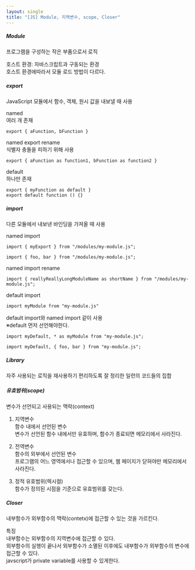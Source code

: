 ```yaml
---
layout: single
title: "[JS] Module, 지역변수, scope, Closer"
---
```


##### Module    
프로그램을 구성하는 작은 부품으로서 로직   
   
호스트 환경: 자바스크립트과 구동되는 환경   
호스트 환경에따라서 모듈 로드 방법이 다르다.   
   
##### export     
JavaScript 모듈에서 함수, 객체, 원시 값을 내보낼 때 사용   
   
named   
여러 개 존재   
```
export { aFunction, bFunction }
```
   
named export rename  
식별자 충돌을 피하기 위해 사용   
```
export { aFunction as function1, bFunction as function2 }
```
   
default   
하나만 존재   
```
export { myFunction as default }
export default function () {}
```
   
##### import   
다른 모듈에서 내보낸 바인딩을 가져올 때 사용   
   
named import   
```
import { myExport } from "/modules/my-module.js";

import { foo, bar } from "/modules/my-module.js";

```
   
named import rename    
```
import { reallyReallyLongModuleName as shortName } from "/modules/my-module.js";
```
   
default import   
```
import myModule from "my-module.js"
```
   
default import와 named import 같이 사용   
※default 먼저 선언해야한다.   
```
import myDefault, * as myModule from "my-module.js";

import myDefault, { foo, bar } from "my-module.js";
```
   
##### Library    
자주 사용되는 로직을 재사용하기 편리하도록 잘 정리한 일련의 코드들의 집합   
   
##### 유효범위(scope)   
변수가 선언되고 사용되는 맥락(context)   
1. 지역변수   
함수 내에서 선언된 변수   
변수가 선언된 함수 내에서만 유효하며, 함수가 종료되면 메모리에서 사라진다.   
   
2. 전역변수   
함수의 외부에서 선언된 변수   
프로그램의 어느 영역에서나 접근할 수 있으며, 웹 페이지가 닫혀야만 메모리에서 사라진다.   
   
3. 정적 유효범위(렉시컬)   
함수가 정의된 시점을 기준으로 유효범위를 갖는다.   
   
##### Closer     
내부함수가 외부함수의 맥락(contetx)에 접근할 수 있는 것을 가르킨다.   
   
특징   
내부함수는 외부함수의 지역변수에 접근할 수 있다.   
외부함수의 실행이 끝나서 외부함수가 소멸된 이후에도 내부함수가 외부함수의 변수에 접근할 수 있다.   
javscript가 private variable를 사용할 수 있게한다.   

